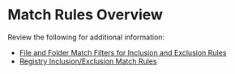 # Match Rules Overview

Review the following for additional information:

- [File and Folder Match Filters for Inclusion and Exclusion Rules ](/docs/changetracker/8.1/changetracker/admin/matchrules/filefolderrules.md)
- [Registry Inclusion/Exclusion Match Rules ](/docs/changetracker/8.1/changetracker/admin/matchrules/registryrules.md)
